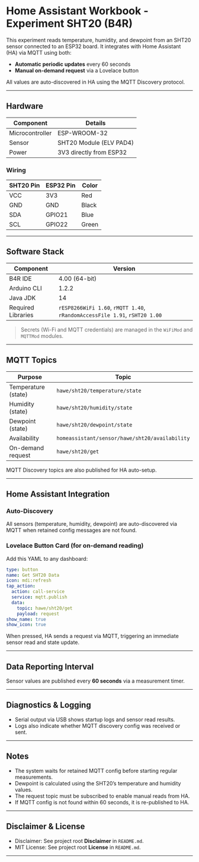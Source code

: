 
# Home Assistant Workbook - Experiment SHT20 (B4R)

This experiment reads temperature, humidity, and dewpoint from an SHT20 sensor connected to an ESP32 board. It integrates with Home Assistant (HA) via MQTT using both:

- **Automatic periodic updates** every 60 seconds
- **Manual on-demand request** via a Lovelace button

All values are auto-discovered in HA using the MQTT Discovery protocol.

---

## Hardware

| Component      | Details                              |
|----------------|--------------------------------------|
| Microcontroller | ESP-WROOM-32                        |
| Sensor          | SHT20 Module (ELV PAD4)             |
| Power           | 3V3 directly from ESP32              |

### Wiring

| SHT20 Pin | ESP32 Pin | Color   |
|-----------|-----------|---------|
| VCC       | 3V3       | Red     |
| GND       | GND       | Black   |
| SDA       | GPIO21    | Blue    |
| SCL       | GPIO22    | Green   |

---

## Software Stack

| Component         | Version        |
|------------------|----------------|
| B4R IDE           | 4.00 (64-bit)  |
| Arduino CLI       | 1.2.2          |
| Java JDK          | 14             |
| Required Libraries| `rESP8266WiFi 1.60`, `rMQTT 1.40`, `rRandomAccessFile 1.91`, `rSHT20 1.00` |

> Secrets (Wi-Fi and MQTT credentials) are managed in the `WiFiMod` and `MQTTMod` modules.

---

## MQTT Topics

| Purpose              | Topic                          |
|----------------------|--------------------------------|
| Temperature (state)  | `hawe/sht20/temperature/state` |
| Humidity (state)     | `hawe/sht20/humidity/state`    |
| Dewpoint (state)     | `hawe/sht20/dewpoint/state`    |
| Availability         | `homeassistant/sensor/hawe/sht20/availability` |
| On-demand request    | `hawe/sht20/get`               |

MQTT Discovery topics are also published for HA auto-setup.

---

## Home Assistant Integration

### Auto-Discovery
All sensors (temperature, humidity, dewpoint) are auto-discovered via MQTT when retained config messages are not found.

### Lovelace Button Card (for on-demand reading)

Add this YAML to any dashboard:

```yaml
type: button
name: Get SHT20 Data
icon: mdi:refresh
tap_action:
  action: call-service
  service: mqtt.publish
  data:
    topic: hawe/sht20/get
    payload: request
show_name: true
show_icon: true
```

When pressed, HA sends a request via MQTT, triggering an immediate sensor read and state update.

---

## Data Reporting Interval

Sensor values are published every **60 seconds** via a measurement timer.

---

## Diagnostics & Logging

- Serial output via USB shows startup logs and sensor read results.
- Logs also indicate whether MQTT discovery config was received or sent.

---

## Notes

- The system waits for retained MQTT config before starting regular measurements.
- Dewpoint is calculated using the SHT20’s temperature and humidity values.
- The request topic must be subscribed to enable manual reads from HA.
- If MQTT config is not found within 60 seconds, it is re-published to HA.

---

## Disclaimer & License

- Disclaimer: See project root **Disclaimer** in `README.md`.
- MIT License: See project root **License** in `README.md`.

---
